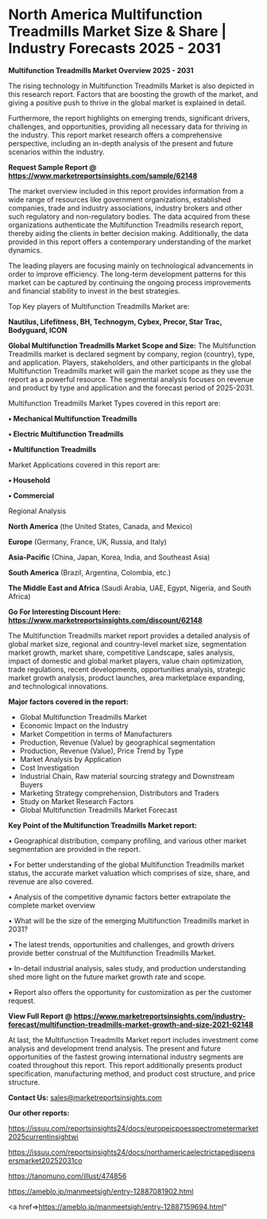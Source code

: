 # North America Multifunction Treadmills Market Size & Share | Industry Forecasts 2025 - 2031

<Strong> Multifunction Treadmills Market Overview 2025 - 2031</strong>

The rising technology in Multifunction Treadmills Market is also depicted in this research report. Factors that are boosting the growth of the market, and giving a positive push to thrive in the global market is explained in detail.

Furthermore, the report highlights on emerging trends, significant drivers, challenges, and opportunities, providing all necessary data for thriving in the industry. This report market research offers a comprehensive perspective, including an in-depth analysis of the present and future scenarios within the industry.

<strong>Request Sample Report @ <a href=https://www.marketreportsinsights.com/sample/62148>https://www.marketreportsinsights.com/sample/62148</a></strong>

The market overview included in this report provides information from a wide range of resources like government organizations, established companies, trade and industry associations, industry brokers and other such regulatory and non-regulatory bodies. The data acquired from these organizations authenticate the Multifunction Treadmills research report, thereby aiding the clients in better decision making. Additionally, the data provided in this report offers a contemporary understanding of the market dynamics.

The leading players are focusing mainly on technological advancements in order to improve efficiency. The long-term development patterns for this market can be captured by continuing the ongoing process improvements and financial stability to invest in the best strategies.

Top Key players of Multifunction Treadmills Market are:

<strong>Nautilus, Lifefitness, BH, Technogym, Cybex, Precor, Star Trac, Bodyguard, ICON</strong>

<strong><b>Global Multifunction Treadmills Market Scope and Size:</b></strong>
The Multifunction Treadmills market is declared segment by company, region (country), type, and application. Players, stakeholders, and other participants in the global Multifunction Treadmills market will gain the market scope as they use the report as a powerful resource. The segmental analysis focuses on revenue and product by type and application and the forecast period of 2025-2031.

Multifunction Treadmills Market Types covered in this report are:

<strong>• Mechanical Multifunction Treadmills

• Electric Multifunction Treadmills

• Multifunction Treadmills</strong>

Market Applications covered in this report are:

<strong>• Household

• Commercial</strong> 

Regional Analysis

<strong>North America</strong> (the United States, Canada, and Mexico)

<strong>Europe</strong> (Germany, France, UK, Russia, and Italy)

<strong>Asia-Pacific</strong> (China, Japan, Korea, India, and Southeast Asia)

<strong>South America</strong> (Brazil, Argentina, Colombia, etc.)

<strong>The Middle East and Africa</strong> (Saudi Arabia, UAE, Egypt, Nigeria, and South Africa)

<strong>Go For Interesting Discount Here: <a href=https://www.marketreportsinsights.com/discount/62148>https://www.marketreportsinsights.com/discount/62148</a></strong>

The Multifunction Treadmills market report provides a detailed analysis of global market size, regional and country-level market size, segmentation market growth, market share, competitive Landscape, sales analysis, impact of domestic and global market players, value chain optimization, trade regulations, recent developments, opportunities analysis, strategic market growth analysis, product launches, area marketplace expanding, and technological innovations.

<strong><b>Major factors covered in the report:</b></strong>
<ul>
  <li>Global Multifunction Treadmills Market </li>
  <li>Economic Impact on the Industry</li>
  <li>Market Competition in terms of Manufacturers</li>
  <li>Production, Revenue (Value) by geographical segmentation</li>
  <li>Production, Revenue (Value), Price Trend by Type</li>
  <li>Market Analysis by Application</li>
  <li>Cost Investigation</li>
  <li>Industrial Chain, Raw material sourcing strategy and Downstream Buyers</li>
  <li>Marketing Strategy comprehension, Distributors and Traders</li>
  <li>Study on Market Research Factors</li>
  <li>Global Multifunction Treadmills Market Forecast</li>
</ul>

<strong><b>Key Point of the Multifunction Treadmills Market report:</b></strong>

• Geographical distribution, company profiling, and various other market segmentation are provided in the report.

• For better understanding of the global Multifunction Treadmills market status, the accurate market valuation which comprises of size, share, and revenue are also covered.

• Analysis of the competitive dynamic factors better extrapolate the complete market overview

• What will be the size of the emerging Multifunction Treadmills market in 2031?

• The latest trends, opportunities and challenges, and growth drivers provide better construal of the Multifunction Treadmills Market.

• In-detail industrial analysis, sales study, and production understanding shed more light on the future market growth rate and scope.

• Report also offers the opportunity for customization as per the customer request.

<strong><b>View Full Report @ <a href=https://www.marketreportsinsights.com/industry-forecast/multifunction-treadmills-market-growth-and-size-2021-62148>https://www.marketreportsinsights.com/industry-forecast/multifunction-treadmills-market-growth-and-size-2021-62148</a></b></strong>


At last, the Multifunction Treadmills Market report includes investment come analysis and development trend analysis. The present and future opportunities of the fastest growing international industry segments are coated throughout this report. This report additionally presents product specification, manufacturing method, and product cost structure, and price structure.

<strong>Contact Us:</strong>
sales@marketreportsinsights.com

<strong>Our other reports:</strong>

<a href=https://issuu.com/reportsinsights24/docs/europeicpoesspectrometermarket2025currentinsightwi>https://issuu.com/reportsinsights24/docs/europeicpoesspectrometermarket2025currentinsightwi</a>

<a href=https://issuu.com/reportsinsights24/docs/northamericaelectrictapedispensersmarket20252031co>https://issuu.com/reportsinsights24/docs/northamericaelectrictapedispensersmarket20252031co</a>

<a href=https://tanomuno.com/illust/474856>https://tanomuno.com/illust/474856</a>

<a href=https://ameblo.jp/manmeetsigh/entry-12887081902.html>https://ameblo.jp/manmeetsigh/entry-12887081902.html</a>

<a href=>https://ameblo.jp/manmeetsigh/entry-12887159694.html</a>"
